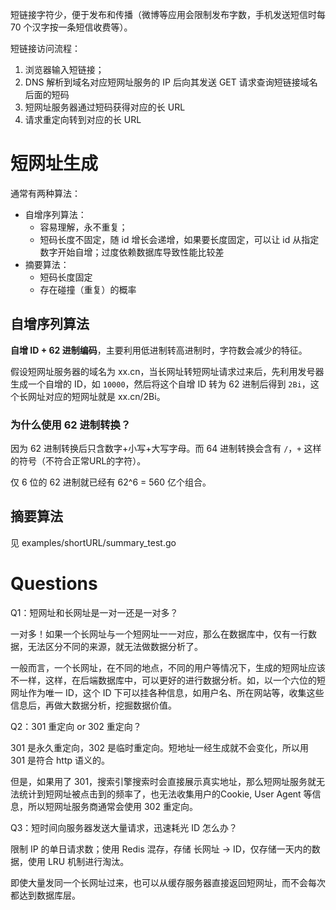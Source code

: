 
短链接字符少，便于发布和传播（微博等应用会限制发布字数，手机发送短信时每 70 个汉字按一条短信收费等）。

短链接访问流程：
1. 浏览器输入短链接；
2. DNS 解析到域名对应短网址服务的 IP 后向其发送 GET 请求查询短链接域名后面的短码
3. 短网址服务器通过短码获得对应的长 URL
4. 请求重定向转到对应的长 URL

# 短网址生成

通常有两种算法：
- 自增序列算法：
  - 容易理解，永不重复；
  - 短码长度不固定，随 id 增长会递增，如果要长度固定，可以让 id 从指定数字开始自增；过度依赖数据库导致性能比较差
- 摘要算法：
  - 短码长度固定
  - 存在碰撞（重复）的概率

## 自增序列算法

**自增 ID + 62 进制编码**，主要利用低进制转高进制时，字符数会减少的特征。

假设短网址服务器的域名为 xx.cn，当长网址转短网址请求过来后，先利用发号器生成一个自增的 ID，如 `10000`，然后将这个自增 ID 转为 62 进制后得到 `2Bi`，这个长网址对应的短网址就是 xx.cn/2Bi。

### 为什么使用 62 进制转换？

因为 62 进制转换后只含数字+小写+大写字母。而 64 进制转换会含有 `/`，`+` 这样的符号（不符合正常URL的字符）。

仅 6 位的 62 进制就已经有 62^6 = 560 亿个组合。

## 摘要算法

见 examples/shortURL/summary_test.go

# Questions

Q1：短网址和长网址是一对一还是一对多？

一对多！如果一个长网址与一个短网址一一对应，那么在数据库中，仅有一行数据，无法区分不同的来源，就无法做数据分析了。

一般而言，一个长网址，在不同的地点，不同的用户等情况下，生成的短网址应该不一样，这样，在后端数据库中，可以更好的进行数据分析。如，以一个六位的短网址作为唯一 ID，这个 ID 下可以挂各种信息，如用户名、所在网站等，收集这些信息后，再做大数据分析，挖掘数据价值。

Q2：301 重定向 or 302 重定向？

301 是永久重定向，302 是临时重定向。短地址一经生成就不会变化，所以用 301 是符合 http 语义的。

但是，如果用了 301，搜索引擎搜索时会直接展示真实地址，那么短网址服务就无法统计到短网址被点击到的频率了，也无法收集用户的Cookie, User Agent 等信息，所以短网址服务商通常会使用 302 重定向。

Q3：短时间向服务器发送大量请求，迅速耗光 ID 怎么办？

限制 IP 的单日请求数；使用 Redis 混存，存储 长网址 -> ID，仅存储一天内的数据，使用 LRU 机制进行淘汰。

即使大量发同一个长网址过来，也可以从缓存服务器直接返回短网址，而不会每次都达到数据库层。
